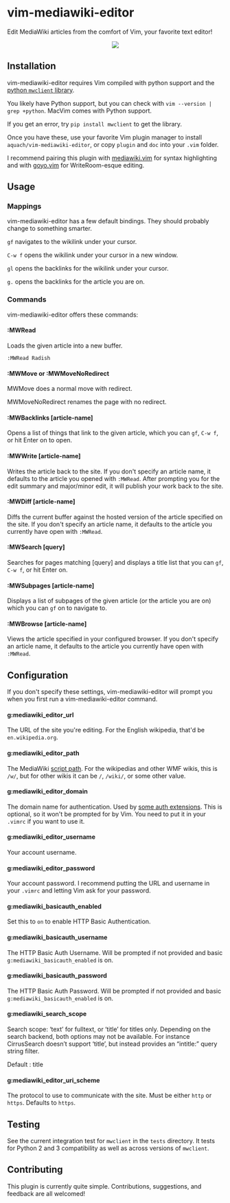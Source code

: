 # vim-mediawiki-editor

Edit MediaWiki articles from the comfort of Vim, your favorite text editor!

<p align="center">
  <img src="https://raw.githubusercontent.com/aquach/vim-mediawiki-editor/master/examples/demo.gif">
</p>

## Installation

vim-mediawiki-editor requires Vim compiled with python support and the [python `mwclient` library](https://github.com/mwclient/mwclient).

You likely have Python support, but you can check with `vim --version | grep +python`. MacVim comes with Python support.

If you get an error, try `pip install mwclient` to get the library.

Once you have these, use your favorite Vim plugin manager to install `aquach/vim-mediawiki-editor`, or copy `plugin` and `doc` into your `.vim` folder.

I recommend pairing this plugin with [mediawiki.vim](https://github.com/chikamichi/mediawiki.vim) for syntax highlighting and with [goyo.vim](https://github.com/junegunn/goyo.vim) for WriteRoom-esque editing.

## Usage

### Mappings

vim-mediawiki-editor has a few default bindings. They should probably change 
to something smarter.

`gf` navigates to the wikilink under your cursor.

`C-w f` opens the wikilink under your cursor in a new window.

`gl` opens the backlinks for the wikilink under your cursor.

`g.` opens the backlinks for the article you are on.

### Commands

vim-mediawiki-editor offers these commands:

#### :MWRead <article-name>

Loads the given article into a new buffer.

```
:MWRead Radish
```

#### :MWMove <article-name> or :MWMoveNoRedirect <article-name>

MWMove does a normal move with redirect.

MWMoveNoRedirect renames the page with no redirect.

#### :MWBacklinks [article-name]

Opens a list of things that link to the given article, which you can `gf`, 
`C-w f`, or hit Enter on to open.

#### :MWWrite [article-name]

Writes the article back to the site. If you don't specify an article name, it defaults to the article you opened with `:MWRead`. After prompting you for the edit summary and major/minor edit, it will publish your work back to the site.

#### :MWDiff [article-name]

Diffs the current buffer against the hosted version of the article specified on the site. If you don't specify an article name, it defaults to the article you currently have open with `:MWRead`.

#### :MWSearch [query]

Searches for pages matching [query] and displays a title list that you can 
`gf`, `C-w f`, or hit Enter on.

#### :MWSubpages [article-name]

Displays a list of subpages of the given article (or the article you are 
on) which you can `gf` on to navigate to.

#### :MWBrowse [article-name]

Views the article specified in your configured browser. If you don't specify an article name, it defaults to the article you currently have open with `:MWRead`.

## Configuration

If you don't specify these settings, vim-mediawiki-editor will prompt you when you first run a vim-mediawiki-editor command.

#### g:mediawiki_editor_url

The URL of the site you're editing. For the English wikipedia, that'd be `en.wikipedia.org`.

#### g:mediawiki_editor_path

The MediaWiki [script path](https://www.mediawiki.org/wiki/Manual:$wgScriptPath).
For the wikipedias and other WMF wikis, this is `/w/`, but for other wikis it can be `/`, `/wiki/`,
or some other value.

#### g:mediawiki_editor_domain

The domain name for authentication. Used by [some auth extensions](https://github.com/mwclient/mwclient/wiki/Site.login#parameters). This is optional, so it won't be prompted for by Vim. You need to put it in your `.vimrc` if you want to use it.

#### g:mediawiki_editor_username

Your account username.

#### g:mediawiki_editor_password

Your account password. I recommend putting the URL and username in your `.vimrc` and letting Vim ask for your password.

#### g:mediawiki_basicauth_enabled

Set this to `on` to enable HTTP Basic Authentication.

#### g:mediawiki_basicauth_username

The HTTP Basic Auth Username. Will be prompted if not provided and basic `g:mediawiki_basicauth_enabled` is on.

#### g:mediawiki_basicauth_password

The HTTP Basic Auth Password. Will be prompted if not provided and basic `g:mediawiki_basicauth_enabled` is on.

#### g:mediawiki_search_scope ####

Search scope: ‘text’ for fulltext, or ‘title’ for titles only. Depending
on the search backend, both options may not be available. For instance
CirrusSearch doesn’t support ‘title’, but instead provides an “intitle:”
query string filter.

Default : title

#### g:mediawiki_editor_uri_scheme

The protocol to use to communicate with the site. Must be either `http` or `https`. Defaults to `https`.

## Testing

See the current integration test for `mwclient` in the `tests` directory. It tests for Python 2 and 3 compatibility as well as across versions of `mwclient`.

## Contributing

This plugin is currently quite simple. Contributions, suggestions, and feedback are all welcomed!

